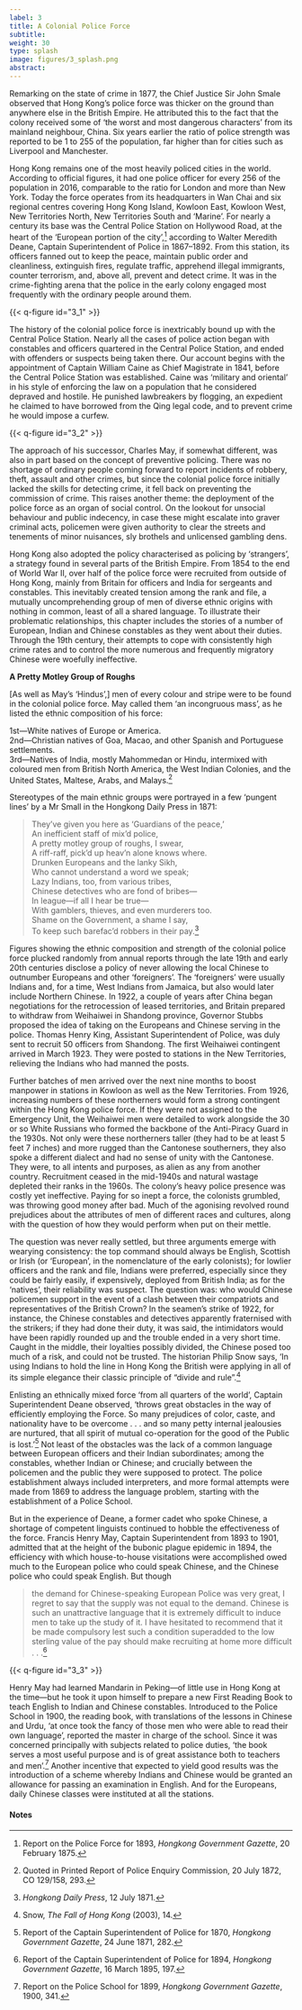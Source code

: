 ```yaml
---
label: 3
title: A Colonial Police Force
subtitle:
weight: 30
type: splash
image: figures/3_splash.png
abstract:
---
```

Remarking on the state of crime in 1877, the Chief Justice Sir John Smale observed that Hong Kong’s police force was thicker on the ground than anywhere else in the British Empire. He attributed this to the fact that the colony received some of ‘the worst and most dangerous characters’ from its mainland neighbour, China. Six years earlier the ratio of police strength was reported to be 1 to 255 of the population, far higher than for cities such as Liverpool and Manchester.

Hong Kong remains one of the most heavily policed cities in the world. According to official figures, it had one police officer for every 256 of the population in 2016, comparable to the ratio for London and more than New York. Today the force operates from its headquarters in Wan Chai and six regional centres covering Hong Kong Island, Kowloon East, Kowloon West, New Territories North, New Territories South and ‘Marine’. For nearly a century its base was the Central Police Station on Hollywood Road, at the heart of the ‘European portion of the city’,[^1] according to Walter Meredith Deane, Captain Superintendent of Police in 1867–1892. From this station, its officers fanned out to keep the peace, maintain public order and cleanliness, extinguish fires, regulate traffic, apprehend illegal immigrants, counter terrorism, and, above all, prevent and detect crime. It was in the crime-fighting arena that the police in the early colony engaged most frequently with the ordinary people around them.

{{< q-figure id="3_1" >}}

The history of the colonial police force is inextricably bound up with the Central Police Station. Nearly all the cases of police action began with constables and officers quartered in the Central Police Station, and ended with offenders or suspects being taken there. Our account begins with the appointment of Captain William Caine as Chief Magistrate in 1841, before the Central Police Station was established. Caine was ‘military and oriental’ in his style of enforcing the law on a population that he considered depraved and hostile. He punished lawbreakers by flogging, an expedient he claimed to have borrowed from the Qing legal code, and to prevent crime he would impose a curfew.

{{< q-figure id="3_2" >}}

The approach of his successor, Charles May, if somewhat different, was also in part based on the concept of preventive policing. There was no shortage of ordinary people coming forward to report incidents of robbery, theft, assault and other crimes, but since the colonial police force initially lacked the skills for detecting crime, it fell back on preventing the commission of crime. This raises another theme: the deployment of the police force as an organ of social control. On the lookout for unsocial behaviour and public indecency, in case these might escalate into graver criminal acts, policemen were given authority to clear the streets and tenements of minor nuisances, sly brothels and unlicensed gambling dens.

Hong Kong also adopted the policy characterised as policing by ‘strangers’, a strategy found in several parts of the British Empire. From 1854 to the end of World War II, over half of the police force were recruited from outside of Hong Kong, mainly from Britain for officers and India for sergeants and constables. This inevitably created tension among the rank and file, a mutually uncomprehending group of men of diverse ethnic origins with nothing in common, least of all a shared language. To illustrate their problematic relationships, this chapter includes the stories of a number of European, Indian and Chinese constables as they went about their duties. Through the 19th century, their attempts to cope with consistently high crime rates and to control the more numerous and frequently migratory Chinese were woefully ineffective.

**A Pretty Motley Group of Roughs**

[As well as May’s ‘Hindus’,] men of every colour and stripe were to be found in the colonial police force. May called them ‘an incongruous mass’, as he listed the ethnic composition of his force:

1st—White natives of Europe or America.<br>
2nd—Christian natives of Goa, Macao, and other Spanish and Portuguese
settlements.<br>
3rd—Natives of India, mostly Mahommedan or Hindu, intermixed with
coloured men from British North America, the West Indian Colonies, and the United
States, Maltese, Arabs, and Malays.[^2]<br>

Stereotypes of the main ethnic groups were portrayed in a few ‘pungent lines’ by a Mr Small in the Hongkong Daily Press in 1871:

>They’ve given you here as ‘Guardians of the peace,’<br>
An inefficient staff of mix’d police,<br>
A pretty motley group of roughs, I swear,<br>
A riff-raff, pick’d up heav’n alone knows where.<br>
Drunken Europeans and the lanky Sikh,<br>
Who cannot understand a word we speak;<br>
Lazy Indians, too, from various tribes,<br>
Chinese detectives who are fond of bribes—<br>
In league—if all I hear be true—<br>
With gamblers, thieves, and even murderers too.<br>
Shame on the Government, a shame I say,<br>
To keep such barefac’d robbers in their pay.[^3]

Figures showing the ethnic composition and strength of the colonial police force plucked randomly from annual reports through the late 19th and early 20th centuries disclose a policy of never allowing the local Chinese to outnumber Europeans and other ‘foreigners’. The ‘foreigners’ were usually Indians and, for a time, West Indians from Jamaica, but also would later include Northern Chinese. In 1922, a couple of years after China began negotiations for the retrocession of leased territories, and Britain prepared to withdraw from Weihaiwei in Shandong province, Governor Stubbs proposed the idea of taking on the Europeans and Chinese serving in the police. Thomas Henry King, Assistant Superintendent of Police, was duly sent to recruit 50 officers from Shandong. The first Weihaiwei contingent arrived in March 1923. They were posted to stations in the New Territories, relieving the Indians who had manned the posts.

Further batches of men arrived over the next nine months to boost manpower in stations in Kowloon as well as the New Territories. From 1926, increasing numbers of these northerners would form a strong contingent within the Hong Kong police force. If they were not assigned to the Emergency Unit, the Weihaiwei men were detailed to work alongside the 30 or so White Russians who formed the backbone of the Anti-Piracy Guard in the 1930s. Not only were these northerners taller (they had to be at least 5 feet 7 inches) and more rugged than the Cantonese southerners, they also spoke a different dialect and had no sense of unity with the Cantonese. They were, to all intents and purposes, as alien as any from another country. Recruitment ceased in the mid-1940s and natural wastage depleted their ranks in the 1960s. The colony’s heavy police presence was costly yet ineffective. Paying for so inept a force, the colonists grumbled, was throwing good money after bad. Much of the agonising revolved round prejudices about the attributes of men of different races and cultures, along with the question of how they would perform when put on their mettle.

The question was never really settled, but three arguments emerge with wearying consistency: the top command should always be English, Scottish or Irish (or ‘European’, in the nomenclature of the early colonists); for lowlier officers and the rank and file, Indians were preferred, especially since they could be fairly easily, if expensively, deployed from British India; as for the ‘natives’, their reliability was suspect. The question was: who would Chinese policemen support in the event of a clash between their compatriots and representatives of the British Crown? In the seamen’s strike of 1922, for instance, the Chinese constables and detectives apparently fraternised with the strikers; if they had done their duty, it was said, the intimidators would have been rapidly rounded up and the trouble ended in a very short time. Caught in the middle, their loyalties possibly divided, the Chinese posed too much of a risk, and could not be trusted. The historian Philip Snow says, ‘In using Indians to hold the line in Hong Kong the British were applying in all of its simple elegance their classic principle of “divide and rule”.[^4]

Enlisting an ethnically mixed force ‘from all quarters of the world’, Captain Superintendent Deane observed, ‘throws great obstacles in the way of efficiently employing the Force. So many prejudices of color, caste, and nationality have to be overcome . . . and so many petty internal jealousies are nurtured, that all spirit of mutual co-operation for the good of the Public is lost.’[^5] Not least of the obstacles was the lack of a common language between European officers and their Indian subordinates; among the constables, whether Indian or Chinese; and crucially between the policemen and the public they were supposed to protect. The police establishment always included interpreters, and more formal attempts were made from 1869 to address the language problem, starting with the establishment of a Police School.

But in the experience of Deane, a former cadet who spoke Chinese, a shortage of competent linguists continued to hobble the effectiveness of the force. Francis Henry May, Captain Superintendent from 1893 to 1901, admitted that at the height of the bubonic plague epidemic in 1894, the efficiency with which house-to-house visitations were accomplished owed much to the European police who could speak Chinese, and the Chinese police who could speak English. But though

>the demand for Chinese-speaking European Police was very great, I regret to
say that the supply was not equal to the demand. Chinese is such an unattractive
language that it is extremely difficult to induce men to take up the study of it. I
have hesitated to recommend that it be made compulsory lest such a condition
superadded to the low sterling value of the pay should make recruiting at home
more difficult . . .[^6]

{{< q-figure id="3_3" >}}

Henry May had learned Mandarin in Peking—of little use in Hong Kong at the time—but he took it upon himself to prepare a new First Reading Book to teach English to Indian and Chinese constables. Introduced to the Police School in 1900, the reading book, with translations of the lessons in Chinese and Urdu, ‘at once took the fancy of those men who were able to read their own language’, reported the master in charge of the school. Since it was concerned principally with subjects related to police duties, ‘the book serves a most useful purpose and is of great assistance both to teachers and men’.[^7] Another incentive that expected to yield good results was the introduction of a scheme whereby Indians and Chinese would be granted an allowance for passing an examination in English. And for the Europeans, daily Chinese classes were instituted at all the stations.


#### Notes
[^1]:Report on the Police Force for 1893, *Hongkong Government Gazette*, 20 February 1875.
[^2]:Quoted in Printed Report of Police Enquiry Commission, 20 July 1872, CO 129/158, 293.
[^3]:*Hongkong Daily Press*, 12 July 1871.
[^4]:Snow, *The Fall of Hong Kong* (2003), 14.
[^5]:Report of the Captain Superintendent of Police for 1870, *Hongkong Government Gazette*, 24 June 1871, 282.
[^6]:Report of the Captain Superintendent of Police for 1894, *Hongkong Government Gazette*, 16 March 1895, 197.
[^7]:Report on the Police School for 1899, *Hongkong Government Gazette*, 1900, 341.
